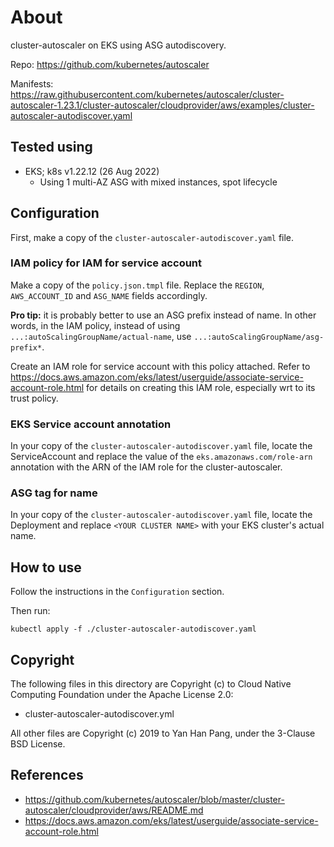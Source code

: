 # About

cluster-autoscaler on EKS using ASG autodiscovery.

Repo: https://github.com/kubernetes/autoscaler

Manifests: https://raw.githubusercontent.com/kubernetes/autoscaler/cluster-autoscaler-1.23.1/cluster-autoscaler/cloudprovider/aws/examples/cluster-autoscaler-autodiscover.yaml


## Tested using

- EKS; k8s v1.22.12 (26 Aug 2022)
  - Using 1 multi-AZ ASG with mixed instances, spot lifecycle


## Configuration

First, make a copy of the `cluster-autoscaler-autodiscover.yaml` file.

### IAM policy for IAM for service account

Make a copy of the `policy.json.tmpl` file. Replace the `REGION`, `AWS_ACCOUNT_ID` and `ASG_NAME` fields accordingly.

**Pro tip:** it is probably better to use an ASG prefix instead of name. In other words, in the IAM policy, instead of using `...:autoScalingGroupName/actual-name`, use `...:autoScalingGroupName/asg-prefix*`.

Create an IAM role for service account with this policy attached. Refer to https://docs.aws.amazon.com/eks/latest/userguide/associate-service-account-role.html for details on creating this IAM role, especially wrt to its trust policy.

### EKS Service account annotation

In your copy of the `cluster-autoscaler-autodiscover.yaml` file, locate the ServiceAccount and replace the value of the `eks.amazonaws.com/role-arn` annotation with the ARN of the IAM role for the cluster-autoscaler.

### ASG tag for name

In your copy of the `cluster-autoscaler-autodiscover.yaml` file, locate the Deployment and replace `<YOUR CLUSTER NAME>` with your EKS cluster's actual name.


## How to use

Follow the instructions in the `Configuration` section.

Then run:
```
kubectl apply -f ./cluster-autoscaler-autodiscover.yaml
```


## Copyright

The following files in this directory are Copyright (c) to Cloud Native Computing Foundation under the Apache License 2.0:

- cluster-autoscaler-autodiscover.yml

All other files are Copyright (c) 2019 to Yan Han Pang, under the 3-Clause BSD License.


## References

- https://github.com/kubernetes/autoscaler/blob/master/cluster-autoscaler/cloudprovider/aws/README.md
- https://docs.aws.amazon.com/eks/latest/userguide/associate-service-account-role.html
